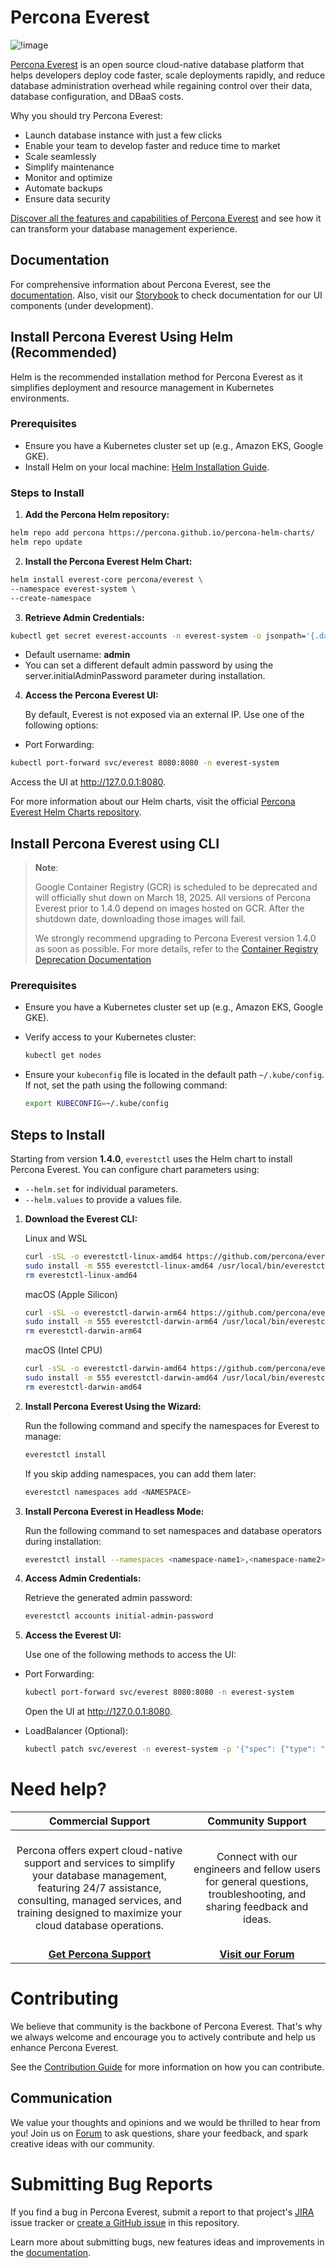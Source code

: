 # Percona Everest

![!image](logo.png)

[Percona Everest](https://docs.percona.com/everest/index.html) is an open source cloud-native database platform that helps developers deploy code faster, scale deployments rapidly, and reduce database administration overhead while regaining control over their data, database configuration, and DBaaS costs.

Why you should try Percona Everest:

- Launch database instance with just a few clicks
- Enable your team to develop faster and reduce time to market
- Scale seamlessly
- Simplify maintenance
- Monitor and optimize
- Automate backups
- Ensure data security

[Discover all the features and capabilities of Percona Everest](https://percona.community/projects/everest/) and see how it can transform your database management experience.

## Documentation

For comprehensive information about Percona Everest, see the [documentation](https://docs.percona.com/everest/index.html).
Also, visit our [Storybook](https://percona.github.io/everest/) to check documentation for our UI components (under development).

## Install Percona Everest Using Helm (Recommended)

Helm is the recommended installation method for Percona Everest as it simplifies deployment and resource management in Kubernetes environments.

### Prerequisites

- Ensure you have a Kubernetes cluster set up (e.g., Amazon EKS, Google GKE).
- Install Helm on your local machine: [Helm Installation Guide](https://helm.sh/docs/intro/install/).

### Steps to Install

1. **Add the Percona Helm repository:**

```bash
helm repo add percona https://percona.github.io/percona-helm-charts/
helm repo update
```

2. **Install the Percona Everest Helm Chart:**

```bash
helm install everest-core percona/everest \
--namespace everest-system \
--create-namespace
```

3. **Retrieve Admin Credentials:**

```bash
kubectl get secret everest-accounts -n everest-system -o jsonpath='{.data.users\.yaml}' | base64 --decode | yq '.admin.passwordHash'
```

- Default username: **admin**
- You can set a different default admin password by using the server.initialAdminPassword parameter during installation.

4. **Access the Percona Everest UI:**

   By default, Everest is not exposed via an external IP. Use one of the following options:

- Port Forwarding:

```bash
kubectl port-forward svc/everest 8080:8080 -n everest-system
```

Access the UI at http://127.0.0.1:8080.

For more information about our Helm charts, visit the official [Percona Everest Helm Charts repository](https://github.com/percona/percona-helm-charts/tree/main/charts/everest).

## Install Percona Everest using CLI

> **Note**:
>
> Google Container Registry (GCR) is scheduled to be deprecated and will officially shut down on March 18, 2025. All versions of Percona Everest prior to 1.4.0 depend on images hosted on GCR. After the shutdown date, downloading those images will fail.
>
> We strongly recommend upgrading to Percona Everest version 1.4.0 as soon as possible. For more details, refer to the [Container Registry Deprecation Documentation](https://cloud.google.com/artifact-registry/docs/transition/prepare-gcr-shutdown)

### Prerequisites

- Ensure you have a Kubernetes cluster set up (e.g., Amazon EKS, Google GKE).

- Verify access to your Kubernetes cluster:

  ```bash
  kubectl get nodes
  ```

- Ensure your `kubeconfig` file is located in the default path `~/.kube/config`. If not, set the path using the following command:

  ```bash
  export KUBECONFIG=~/.kube/config
  ```

## Steps to Install

Starting from version **1.4.0**, `everestctl` uses the Helm chart to install Percona Everest. You can configure chart parameters using:

- `--helm.set` for individual parameters.
- `--helm.values` to provide a values file.

1. **Download the Everest CLI:**

   Linux and WSL

   ```sh
   curl -sSL -o everestctl-linux-amd64 https://github.com/percona/everest/releases/latest/download/everestctl-linux-amd64
   sudo install -m 555 everestctl-linux-amd64 /usr/local/bin/everestctl
   rm everestctl-linux-amd64
   ```

   macOS (Apple Silicon)

   ```sh
   curl -sSL -o everestctl-darwin-arm64 https://github.com/percona/everest/releases/latest/download/everestctl-darwin-arm64
   sudo install -m 555 everestctl-darwin-arm64 /usr/local/bin/everestctl
   rm everestctl-darwin-arm64

   ```

   macOS (Intel CPU)

   ```sh
   curl -sSL -o everestctl-darwin-amd64 https://github.com/percona/everest/releases/latest/download/everestctl-darwin-amd64
   sudo install -m 555 everestctl-darwin-amd64 /usr/local/bin/everestctl
   rm everestctl-darwin-amd64

   ```

2. **Install Percona Everest Using the Wizard:**

   Run the following command and specify the namespaces for Everest to manage:

   ```sh
   everestctl install
   ```

   If you skip adding namespaces, you can add them later:

   ```bash
   everestctl namespaces add <NAMESPACE>
   ```

3. **Install Percona Everest in Headless Mode:**

   Run the following command to set namespaces and database operators during installation:

   ```bash
   everestctl install --namespaces <namespace-name1>,<namespace-name2> --operator.mongodb=true --operator.postgresql=true --operator.xtradb-cluster=true --skip-wizard
   ```

4. **Access Admin Credentials:**

   Retrieve the generated admin password:

   ```bash
   everestctl accounts initial-admin-password
   ```

5. **Access the Everest UI:**

   Use one of the following methods to access the UI:

- Port Forwarding:

  ```bash
  kubectl port-forward svc/everest 8080:8080 -n everest-system
  ```

  Open the UI at http://127.0.0.1:8080.

- LoadBalancer (Optional):

  ```bash
  kubectl patch svc/everest -n everest-system -p '{"spec": {"type": "LoadBalancer"}}'
  ```

# Need help?

|                                                                                                         **Commercial Support**                                                                                                          |                                                       **Community Support**                                                        |
| :-------------------------------------------------------------------------------------------------------------------------------------------------------------------------------------------------------------------------------------: | :--------------------------------------------------------------------------------------------------------------------------------: |
| <br/>Percona offers expert cloud-native support and services to simplify your database management, featuring 24/7 assistance, consulting, managed services, and training designed to maximize your cloud database operations.<br/><br/> | <br/>Connect with our engineers and fellow users for general questions, troubleshooting, and sharing feedback and ideas.<br/><br/> |
|                                                                                          **[Get Percona Support](https://hubs.ly/Q02ZTH8-0)**                                                                                           |                               **[Visit our Forum](https://forums.percona.com/c/percona-everest/81)**                               |

# Contributing

We believe that community is the backbone of Percona Everest. That's why we always welcome and encourage you to actively contribute and help us enhance Percona Everest.

See the [Contribution Guide](https://github.com/percona/everest/blob/main/CONTRIBUTING.md) for more information on how you can contribute.

## Communication

We value your thoughts and opinions and we would be thrilled to hear from you! Join us on [Forum](https://forums.percona.com/c/percona-everest) to ask questions, share your feedback, and spark creative ideas with our community.

# Submitting Bug Reports

If you find a bug in Percona Everest, submit a report to that project's [JIRA](https://perconadev.atlassian.net/jira/software/c/projects/EVEREST/boards/65) issue tracker or [create a GitHub issue](https://docs.github.com/en/issues/tracking-your-work-with-issues/creating-an-issue#creating-an-issue-from-a-repository) in this repository.

Learn more about submitting bugs, new features ideas and improvements in the [documentation](https://docs.percona.com/everest/contribute.html).
